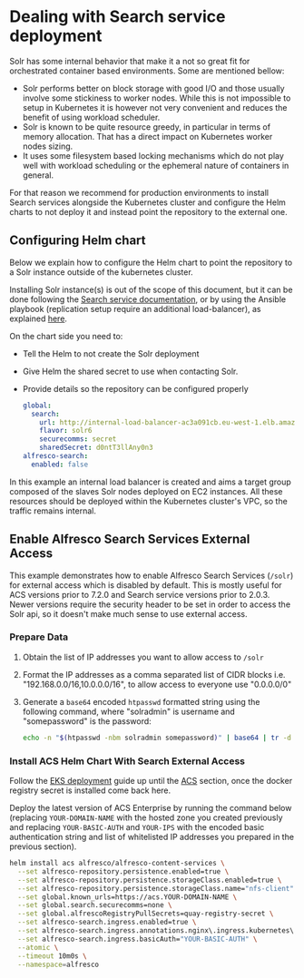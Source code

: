 # Dealing with Search service deployment

Solr has some internal behavior that make it a not so great fit for orchestrated
container based environments. Some are mentioned bellow:

- Solr performs better on block storage with good I/O and those usually involve
  some stickiness to worker nodes. While this is not impossible to setup in
  Kubernetes it is however not very convenient and reduces the benefit of using
  workload scheduler.
- Solr is known to be quite resource greedy, in particular in terms of memory
  allocation. That has a direct impact on Kubernetes worker nodes sizing.
- It uses some filesystem based locking mechanisms which  do not play well with
  workload scheduling or the ephemeral nature of containers in general.

For that reason we recommend for production environments to install Search
services alongside the Kubernetes cluster and configure the Helm charts to not
deploy it and instead point the repository to the external one.

## Configuring Helm chart

Below we explain how to configure the Helm chart to point the repository to a
Solr instance outside of the kubernetes cluster.

Installing Solr instance(s) is out of the scope of this document, but it can be
done following the [Search service
documentation](https://docs.alfresco.com/insight-engine/latest/install/options/#install-without-mutual-tls---http-with-secret-word-zip),
or by using the Ansible playbook (replication setup require an additional
load-balancer), as explained
[here](https://github.com/Alfresco/alfresco-ansible-deployment/blob/master/docs/search-services-deployment-guide.md).

On the chart side you need to:

- Tell the Helm to not create the Solr deployment
- Give Helm the shared secret to use when contacting Solr.
- Provide details so the repository can be configured properly

  ```yaml
  global:
    search:
      url: http://internal-load-balancer-ac3a091cb.eu-west-1.elb.amazonaws.com/solr
      flavor: solr6
      securecomms: secret
      sharedSecret: d0ntT3llAny0n3
  alfresco-search:
    enabled: false
  ```

In this example an internal load balancer is created and aims a target group
composed of the slaves Solr nodes deployed on EC2 instances. All these resources
should be deployed within the Kubernetes cluster's VPC, so the traffic remains
internal.

## Enable Alfresco Search Services External Access

This example demonstrates how to enable Alfresco Search Services (`/solr`) for
external access which is disabled by default. This is mostly useful for ACS
versions prior to 7.2.0 and Search service versions prior to 2.0.3.
Newer versions require the security header to be set in order to access the Solr
api, so it doesn't make much sense to use external access.

### Prepare Data

1. Obtain the list of IP addresses you want to allow access to `/solr`
2. Format the IP addresses as a comma separated list of CIDR blocks i.e.
   "192.168.0.0/16,10.0.0.0/16", to allow access to everyone use "0.0.0.0/0"
3. Generate a `base64` encoded `htpasswd` formatted string using the following
   command, where "solradmin" is username and "somepassword" is the password:

    ```bash
    echo -n "$(htpasswd -nbm solradmin somepassword)" | base64 | tr -d '\n'
    ```

### Install ACS Helm Chart With Search External Access

Follow the [EKS deployment](../eks-deployment.md) guide up until the
[ACS](../eks-deployment.md#acs) section, once the docker registry secret is
installed come back here.

Deploy the latest version of ACS Enterprise by running the command below
(replacing `YOUR-DOMAIN-NAME` with the hosted zone you created previously and
replacing `YOUR-BASIC-AUTH` and `YOUR-IPS` with the encoded basic
authentication string and list of whitelisted IP addresses you prepared in the
previous section).

```bash
helm install acs alfresco/alfresco-content-services \
  --set alfresco-repository.persistence.enabled=true \
  --set alfresco-repository.persistence.storageClass.enabled=true \
  --set alfresco-repository.persistence.storageClass.name="nfs-client" \
  --set global.known_urls=https://acs.YOUR-DOMAIN-NAME \
  --set global.search.securecomms=none \
  --set global.alfrescoRegistryPullSecrets=quay-registry-secret \
  --set alfresco-search.ingress.enabled=true \
  --set alfresco-search.ingress.annotations.nginx\.ingress.kubernetes\.io/whitelist-source-range=10.0.0.0/8 \
  --set alfresco-search.ingress.basicAuth="YOUR-BASIC-AUTH" \
  --atomic \
  --timeout 10m0s \
  --namespace=alfresco
```
